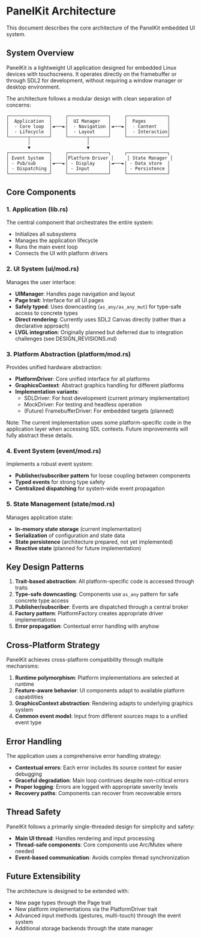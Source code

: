 # PanelKit Architecture

This document describes the core architecture of the PanelKit embedded UI system.

## System Overview

PanelKit is a lightweight UI application designed for embedded Linux devices with touchscreens. It operates directly on the framebuffer or through SDL2 for development, without requiring a window manager or desktop environment.

The architecture follows a modular design with clean separation of concerns:

```
┌───────────────┐     ┌───────────────┐     ┌───────────────┐
│  Application  │     │  UI Manager   │     │  Pages        │
│  - Core loop  │◄───►│  - Navigation │◄───►│  - Content    │
│  - Lifecycle  │     │  - Layout     │     │  - Interaction│
└───────┬───────┘     └───────┬───────┘     └───────────────┘
        │                     │
        ▼                     ▼
┌───────────────┐     ┌───────────────┐     ┌───────────────┐
│ Event System  │     │Platform Driver │     │ State Manager │
│ - Pub/sub     │◄───►│ - Display     │◄───►│ - Data store  │
│ - Dispatching │     │ - Input       │     │ - Persistence │
└───────────────┘     └───────────────┘     └───────────────┘
```

## Core Components

### 1. Application (lib.rs)

The central component that orchestrates the entire system:
- Initializes all subsystems 
- Manages the application lifecycle
- Runs the main event loop
- Connects the UI with platform drivers

### 2. UI System (ui/mod.rs)

Manages the user interface:
- **UIManager**: Handles page navigation and layout
- **Page trait**: Interface for all UI pages
- **Safely typed**: Uses downcasting (`as_any/as_any_mut`) for type-safe access to concrete types
- **Direct rendering**: Currently uses SDL2 Canvas directly (rather than a declarative approach)
- **LVGL integration**: Originally planned but deferred due to integration challenges (see DESIGN_REVISIONS.md)

### 3. Platform Abstraction (platform/mod.rs)

Provides unified hardware abstraction:
- **PlatformDriver**: Core unified interface for all platforms
- **GraphicsContext**: Abstract graphics handling for different platforms
- **Implementation variants**:
  - SDLDriver: For host development (current primary implementation)
  - MockDriver: For testing and headless operation
  - (Future) FramebufferDriver: For embedded targets (planned)

Note: The current implementation uses some platform-specific code in the application layer when accessing SDL contexts. Future improvements will fully abstract these details.

### 4. Event System (event/mod.rs)

Implements a robust event system:
- **Publisher/subscriber pattern** for loose coupling between components
- **Typed events** for strong type safety
- **Centralized dispatching** for system-wide event propagation

### 5. State Management (state/mod.rs)

Manages application state:
- **In-memory state storage** (current implementation)
- **Serialization** of configuration and state data
- **State persistence** (architecture prepared, not yet implemented)
- **Reactive state** (planned for future implementation)

## Key Design Patterns

1. **Trait-based abstraction**: All platform-specific code is accessed through traits
2. **Type-safe downcasting**: Components use `as_any` pattern for safe concrete type access
3. **Publisher/subscriber**: Events are dispatched through a central broker
4. **Factory pattern**: PlatformFactory creates appropriate driver implementations
5. **Error propagation**: Contextual error handling with anyhow

## Cross-Platform Strategy

PanelKit achieves cross-platform compatibility through multiple mechanisms:

1. **Runtime polymorphism**: Platform implementations are selected at runtime
2. **Feature-aware behavior**: UI components adapt to available platform capabilities
3. **GraphicsContext abstraction**: Rendering adapts to underlying graphics system
4. **Common event model**: Input from different sources maps to a unified event type

## Error Handling

The application uses a comprehensive error handling strategy:
- **Contextual errors**: Each error includes its source context for easier debugging
- **Graceful degradation**: Main loop continues despite non-critical errors
- **Proper logging**: Errors are logged with appropriate severity levels
- **Recovery paths**: Components can recover from recoverable errors

## Thread Safety

PanelKit follows a primarily single-threaded design for simplicity and safety:
- **Main UI thread**: Handles rendering and input processing
- **Thread-safe components**: Core components use Arc/Mutex where needed
- **Event-based communication**: Avoids complex thread synchronization

## Future Extensibility

The architecture is designed to be extended with:
- New page types through the Page trait
- New platform implementations via the PlatformDriver trait
- Advanced input methods (gestures, multi-touch) through the event system
- Additional storage backends through the state manager